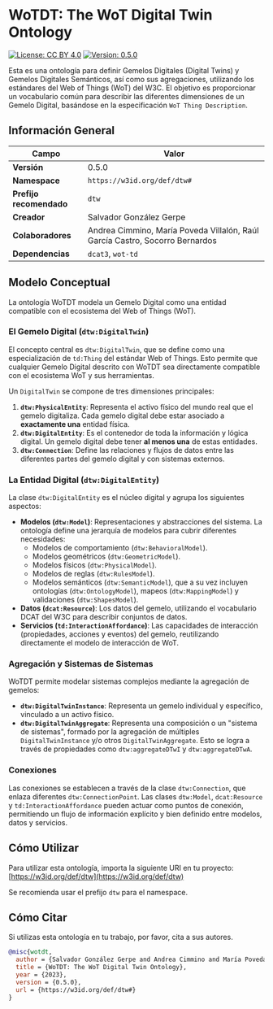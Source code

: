 # WoTDT: The WoT Digital Twin Ontology

[![License: CC BY 4.0](https://img.shields.io/badge/License-CC_BY_4.0-lightgrey.svg)](https://creativecommons.org/licenses/by/4.0/)
[![Version: 0.5.0](https://img.shields.io/badge/Version-0.5.0-blue.svg)](https://w3id.org/def/dtw#)

Esta es una ontología para definir Gemelos Digitales (Digital Twins) y Gemelos Digitales Semánticos, así como sus agregaciones, utilizando los estándares del Web of Things (WoT) del W3C. El objetivo es proporcionar un vocabulario común para describir las diferentes dimensiones de un Gemelo Digital, basándose en la especificación `WoT Thing Description`.

## Información General

| Campo | Valor |
| --- | --- |
| **Versión** | 0.5.0 |
| **Namespace** | `https://w3id.org/def/dtw#` |
| **Prefijo recomendado** | `dtw` |
| **Creador** | Salvador González Gerpe |
| **Colaboradores** | Andrea Cimmino, María Poveda Villalón, Raúl García Castro, Socorro Bernardos |
| **Dependencias** | `dcat3`, `wot-td` |

## Modelo Conceptual

La ontología WoTDT modela un Gemelo Digital como una entidad compatible con el ecosistema del Web of Things (WoT).

### El Gemelo Digital (`dtw:DigitalTwin`)

El concepto central es `dtw:DigitalTwin`, que se define como una especialización de `td:Thing` del estándar Web of Things. Esto permite que cualquier Gemelo Digital descrito con WoTDT sea directamente compatible con el ecosistema WoT y sus herramientas.

Un `DigitalTwin` se compone de tres dimensiones principales:

1.  **`dtw:PhysicalEntity`**: Representa el activo físico del mundo real que el gemelo digitaliza. Cada gemelo digital debe estar asociado a **exactamente una** entidad física.
2.  **`dtw:DigitalEntity`**: Es el contenedor de toda la información y lógica digital. Un gemelo digital debe tener **al menos una** de estas entidades.
3.  **`dtw:Connection`**: Define las relaciones y flujos de datos entre las diferentes partes del gemelo digital y con sistemas externos.

### La Entidad Digital (`dtw:DigitalEntity`)

La clase `dtw:DigitalEntity` es el núcleo digital y agrupa los siguientes aspectos:

* **Modelos (`dtw:Model`)**: Representaciones y abstracciones del sistema. La ontología define una jerarquía de modelos para cubrir diferentes necesidades:
    * Modelos de comportamiento (`dtw:BehavioralModel`).
    * Modelos geométricos (`dtw:GeometricModel`).
    * Modelos físicos (`dtw:PhysicalModel`).
    * Modelos de reglas (`dtw:RulesModel`).
    * Modelos semánticos (`dtw:SemanticModel`), que a su vez incluyen ontologías (`dtw:OntologyModel`), mapeos (`dtw:MappingModel`) y validaciones (`dtw:ShapesModel`).
* **Datos (`dcat:Resource`)**: Los datos del gemelo, utilizando el vocabulario DCAT del W3C para describir conjuntos de datos.
* **Servicios (`td:InteractionAffordance`)**: Las capacidades de interacción (propiedades, acciones y eventos) del gemelo, reutilizando directamente el modelo de interacción de WoT.

### Agregación y Sistemas de Sistemas

WoTDT permite modelar sistemas complejos mediante la agregación de gemelos:

* **`dtw:DigitalTwinInstance`**: Representa un gemelo individual y específico, vinculado a un activo físico.
* **`dtw:DigitalTwinAggregate`**: Representa una composición o un "sistema de sistemas", formado por la agregación de múltiples `DigitalTwinInstance` y/o otros `DigitalTwinAggregate`. Esto se logra a través de propiedades como `dtw:aggregateDTwI` y `dtw:aggregateDTwA`.

### Conexiones

Las conexiones se establecen a través de la clase `dtw:Connection`, que enlaza diferentes `dtw:ConnectionPoint`. Las clases `dtw:Model`, `dcat:Resource` y `td:InteractionAffordance` pueden actuar como puntos de conexión, permitiendo un flujo de información explícito y bien definido entre modelos, datos y servicios.

## Cómo Utilizar

Para utilizar esta ontología, importa la siguiente URI en tu proyecto: [https://w3id.org/def/dtw](https://w3id.org/def/dtw)

Se recomienda usar el prefijo `dtw` para el namespace.

## Cómo Citar

Si utilizas esta ontología en tu trabajo, por favor, cita a sus autores.

```bibtex
@misc{wotdt,
  author = {Salvador González Gerpe and Andrea Cimmino and María Poveda Villalón and Raúl García Castro and Socorro Bernardos},
  title = {WoTDT: The WoT Digital Twin Ontology},
  year = {2023},
  version = {0.5.0},
  url = {https://w3id.org/def/dtw#}
}
```